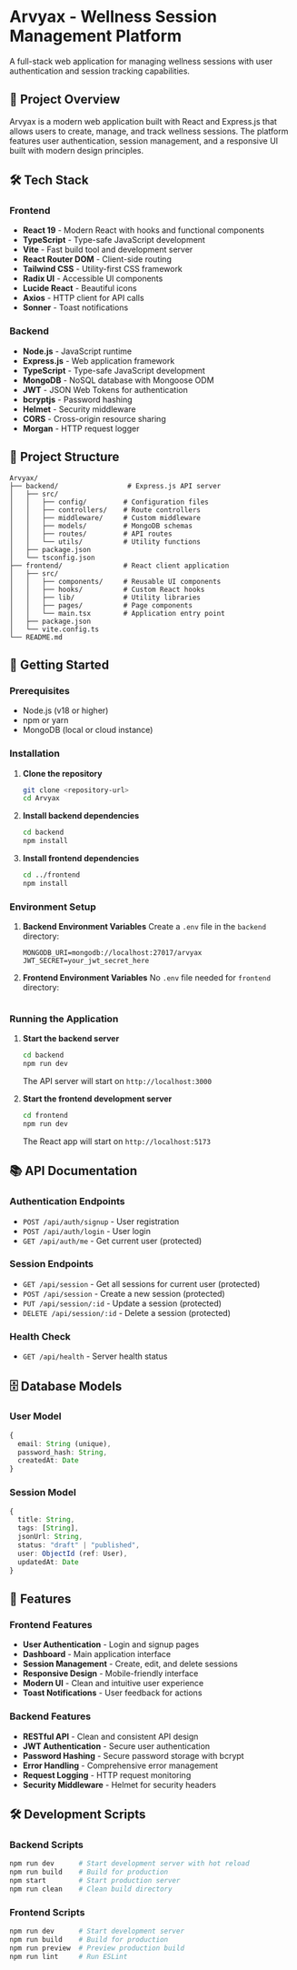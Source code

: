 # Arvyax - Wellness Session Management Platform

A full-stack web application for managing wellness sessions with user authentication and session tracking capabilities.

## 🚀 Project Overview

Arvyax is a modern web application built with React and Express.js that allows users to create, manage, and track wellness sessions. The platform features user authentication, session management, and a responsive UI built with modern design principles.

## 🛠️ Tech Stack

### Frontend
- **React 19** - Modern React with hooks and functional components
- **TypeScript** - Type-safe JavaScript development
- **Vite** - Fast build tool and development server
- **React Router DOM** - Client-side routing
- **Tailwind CSS** - Utility-first CSS framework
- **Radix UI** - Accessible UI components
- **Lucide React** - Beautiful icons
- **Axios** - HTTP client for API calls
- **Sonner** - Toast notifications

### Backend
- **Node.js** - JavaScript runtime
- **Express.js** - Web application framework
- **TypeScript** - Type-safe JavaScript development
- **MongoDB** - NoSQL database with Mongoose ODM
- **JWT** - JSON Web Tokens for authentication
- **bcryptjs** - Password hashing
- **Helmet** - Security middleware
- **CORS** - Cross-origin resource sharing
- **Morgan** - HTTP request logger

## 📁 Project Structure

```
Arvyax/
├── backend/                 # Express.js API server
│   ├── src/
│   │   ├── config/         # Configuration files
│   │   ├── controllers/    # Route controllers
│   │   ├── middleware/     # Custom middleware
│   │   ├── models/         # MongoDB schemas
│   │   ├── routes/         # API routes
│   │   └── utils/          # Utility functions
│   ├── package.json
│   └── tsconfig.json
├── frontend/               # React client application
│   ├── src/
│   │   ├── components/     # Reusable UI components
│   │   ├── hooks/          # Custom React hooks
│   │   ├── lib/            # Utility libraries
│   │   ├── pages/          # Page components
│   │   └── main.tsx        # Application entry point
│   ├── package.json
│   └── vite.config.ts
└── README.md
```

## 🚀 Getting Started

### Prerequisites

- Node.js (v18 or higher)
- npm or yarn
- MongoDB (local or cloud instance)

### Installation

1. **Clone the repository**
   ```bash
   git clone <repository-url>
   cd Arvyax
   ```

2. **Install backend dependencies**
   ```bash
   cd backend
   npm install
   ```

3. **Install frontend dependencies**
   ```bash
   cd ../frontend
   npm install
   ```

### Environment Setup

1. **Backend Environment Variables**
   Create a `.env` file in the `backend` directory:
   ```env
   MONGODB_URI=mongodb://localhost:27017/arvyax
   JWT_SECRET=your_jwt_secret_here
   ```

2. **Frontend Environment Variables**
   No `.env` file needed for `frontend` directory:
   ```
   ```

### Running the Application

1. **Start the backend server**
   ```bash
   cd backend
   npm run dev
   ```
   The API server will start on `http://localhost:3000`

2. **Start the frontend development server**
   ```bash
   cd frontend
   npm run dev
   ```
   The React app will start on `http://localhost:5173`

## 📚 API Documentation

### Authentication Endpoints

- `POST /api/auth/signup` - User registration
- `POST /api/auth/login` - User login
- `GET /api/auth/me` - Get current user (protected)

### Session Endpoints

- `GET /api/session` - Get all sessions for current user (protected)
- `POST /api/session` - Create a new session (protected)
- `PUT /api/session/:id` - Update a session (protected)
- `DELETE /api/session/:id` - Delete a session (protected)

### Health Check

- `GET /api/health` - Server health status

## 🗄️ Database Models

### User Model
```typescript
{
  email: String (unique),
  password_hash: String,
  createdAt: Date
}
```

### Session Model
```typescript
{
  title: String,
  tags: [String],
  jsonUrl: String,
  status: "draft" | "published",
  user: ObjectId (ref: User),
  updatedAt: Date
}
```

## 🎨 Features

### Frontend Features
- **User Authentication** - Login and signup pages
- **Dashboard** - Main application interface
- **Session Management** - Create, edit, and delete sessions
- **Responsive Design** - Mobile-friendly interface
- **Modern UI** - Clean and intuitive user experience
- **Toast Notifications** - User feedback for actions

### Backend Features
- **RESTful API** - Clean and consistent API design
- **JWT Authentication** - Secure user authentication
- **Password Hashing** - Secure password storage with bcrypt
- **Error Handling** - Comprehensive error management
- **Request Logging** - HTTP request monitoring
- **Security Middleware** - Helmet for security headers

## 🛠️ Development Scripts

### Backend Scripts
```bash
npm run dev      # Start development server with hot reload
npm run build    # Build for production
npm start        # Start production server
npm run clean    # Clean build directory
```

### Frontend Scripts
```bash
npm run dev      # Start development server
npm run build    # Build for production
npm run preview  # Preview production build
npm run lint     # Run ESLint
```
